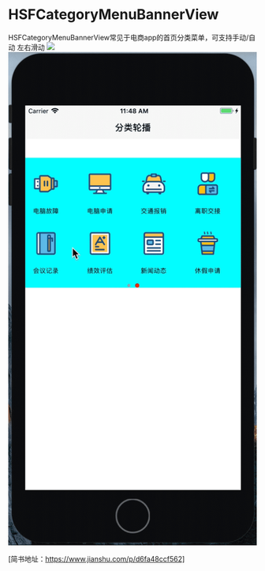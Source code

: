 # HSFCategoryMenuBannerView
HSFCategoryMenuBannerView常见于电商app的首页分类菜单，可支持手动/自动 左右滑动
![](https://github.com/guodongxiaren/ImageCache/raw/master/Logo/foryou.gif)  
![](https://github.com/HSFAqi/HSFCategoryMenuBannerView/blob/master/2018-04-23%2012_09_58.gif)  

[简书地址：https://www.jianshu.com/p/d6fa48ccf562]

